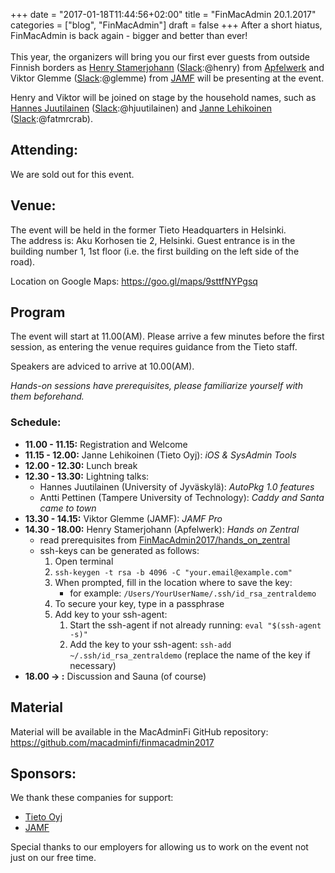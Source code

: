 +++
date = "2017-01-18T11:44:56+02:00"
title = "FinMacAdmin 20.1.2017"
categories = ["blog", "FinMacAdmin"]
draft = false
+++
After a short hiatus, FinMacAdmin is back again - bigger and better than ever!
<br/><br/>
This year, the organizers will bring you our first ever guests from outside Finnish borders as [Henry Stamerjohann](https://github.com/headmin) ([Slack](https://macadmins.org):@henry) from [Apfelwerk](https://www.apfelwerk.de) and Viktor Glemme ([Slack](https://macadmins.org):@glemme) from [JAMF](https://www.jamf.com) will be presenting at the event.

Henry and Viktor will be joined on stage by the household names, such as [Hannes Juutilainen](https://github.com/hjuutilainen) ([Slack](https://macadmins.org):@hjuutilainen) and [Janne Lehikoinen](https://github.com/jlehikoinen) ([Slack](https://macadmins.org):@fatmrcrab).

## Attending:

We are sold out for this event.


## Venue:

The event will be held in the former Tieto Headquarters in Helsinki.  
The address is: Aku Korhosen tie 2, Helsinki. Guest entrance is in the building number 1, 1st floor (i.e. the first building on the left side of the road).

Location on Google Maps: https://goo.gl/maps/9sttfNYPgsq


## Program
The event will start at 11.00(AM). Please arrive a few minutes before the first session, as entering the venue requires guidance from the Tieto staff.

Speakers are adviced to arrive at 10.00(AM).

*Hands-on sessions have prerequisites, please familiarize yourself with them beforehand.*

### Schedule:
- **11.00 - 11.15:** Registration and Welcome
- **11.15 - 12.00:** Janne Lehikoinen (Tieto Oyj): *iOS & SysAdmin Tools*
- **12.00 - 12.30:** Lunch break
- **12.30 - 13.30:** Lightning talks:
  - Hannes Juutilainen (University of Jyväskylä): *AutoPkg 1.0 features*
  - Antti Pettinen (Tampere University of Technology): *Caddy and Santa came to town*
- **13.30 - 14.15:** Viktor Glemme (JAMF): *JAMF Pro*
- **14.30 - 18.00:** Henry Stamerjohann (Apfelwerk): *Hands on Zentral*
  - read prerequisites from [FinMacAdmin2017/hands_on_zentral](https://github.com/macadminfi/finmacadmin2017/blob/master/hands_on_zentral/Prerequisites.md)
  - ssh-keys can be generated as follows:
      1. Open terminal
      2. ```ssh-keygen -t rsa -b 4096 -C "your.email@example.com"```
      3. When prompted, fill in the location where to save the key:  
          - for example: ```/Users/YourUserName/.ssh/id_rsa_zentraldemo```
      4. To secure your key, type in a passphrase
      5. Add key to your ssh-agent:
          1. Start the ssh-agent if not already running: ```eval "$(ssh-agent -s)"```
          2. Add the key to your ssh-agent: ```ssh-add ~/.ssh/id_rsa_zentraldemo``` (replace the name of the key if necessary)
- **18.00 -> :** Discussion and Sauna (of course)



## Material

Material will be available in the MacAdminFi GitHub repository: https://github.com/macadminfi/finmacadmin2017


## Sponsors:

We thank these companies for support:

- [Tieto Oyj](https://www.tieto.com/)
- [JAMF](https://www.jamf.com/)

Special thanks to our employers for allowing us to work on the event not just on our free time.
